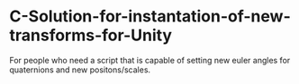 # C-Solution-for-instantation-of-new-transforms-for-Unity
For people who need a script that is capable of setting new euler angles for quaternions and new positons/scales.
